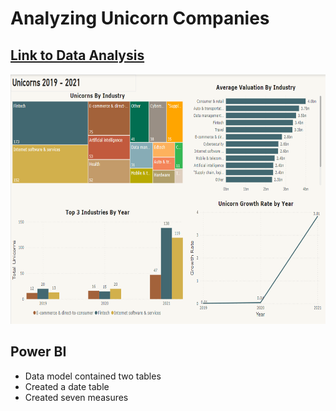 # Analyzing Unicorn Companies

## [Link to Data Analysis](https://github.com/Sarah269/glowing-dollop/tree/main/Unicorn%20Companies)

<img src="https://github.com/Sarah269/supreme-fiesta/blob/main/Unicorn%20Companies/Unicorndashboard.png" height=400 />

## Power BI
* Data model contained two tables
* Created a date table
* Created seven measures

